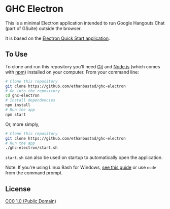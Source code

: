 # GHC Electron

This is a minimal Electron application intended to run Google Hangouts Chat (part of GSuite) outside the browser.

It is based on the [Electron Quick Start application](https://github.com/electron/electron-quick-start).

## To Use

To clone and run this repository you'll need [Git](https://git-scm.com) and [Node.js](https://nodejs.org/en/download/) (which comes with [npm](http://npmjs.com)) installed on your computer. From your command line:

```bash
# Clone this repository
git clone https://github.com/ethanbustad/ghc-electron
# Go into the repository
cd ghc-electron
# Install dependencies
npm install
# Run the app
npm start
```

Or, more simply,

```bash
# Clone this repository
git clone https://github.com/ethanbustad/ghc-electron
# Run the app
./ghc-electron/start.sh
```

`start.sh` can also be used on startup to automatically open the application.

Note: If you're using Linux Bash for Windows, [see this guide](https://www.howtogeek.com/261575/how-to-run-graphical-linux-desktop-applications-from-windows-10s-bash-shell/) or use `node` from the command prompt.

## License

[CC0 1.0 (Public Domain)](LICENSE.md)
